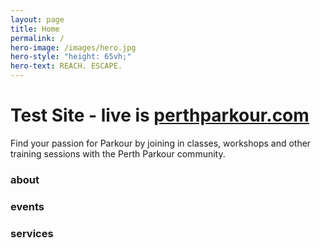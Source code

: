 ```yaml
---
layout: page
title: Home
permalink: /
hero-image: /images/hero.jpg
hero-style: "height: 65vh;"
hero-text: REACH. ESCAPE.
---
```


# Test Site - live is [perthparkour.com](http://www.perthparkour.com/home)

Find your passion for Parkour by joining in classes, workshops and other training sessions with the Perth Parkour community.

### about

### events

### services

